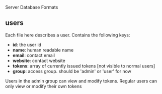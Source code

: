 Server Database Formats


## users

Each file here describes a user.  Contains the following keys:

*	**id**: the user id
*	**name**: human readable name
*	**email**: contact email
*	**website**: contact website
*	**tokens**: array of currently issued tokens [not visible to normal users]
*	**group**: access group.  should be 'admin' or 'user' for now

Users in the admin group can view and modify tokens.  Regular users can only 
view or modify their own tokens

